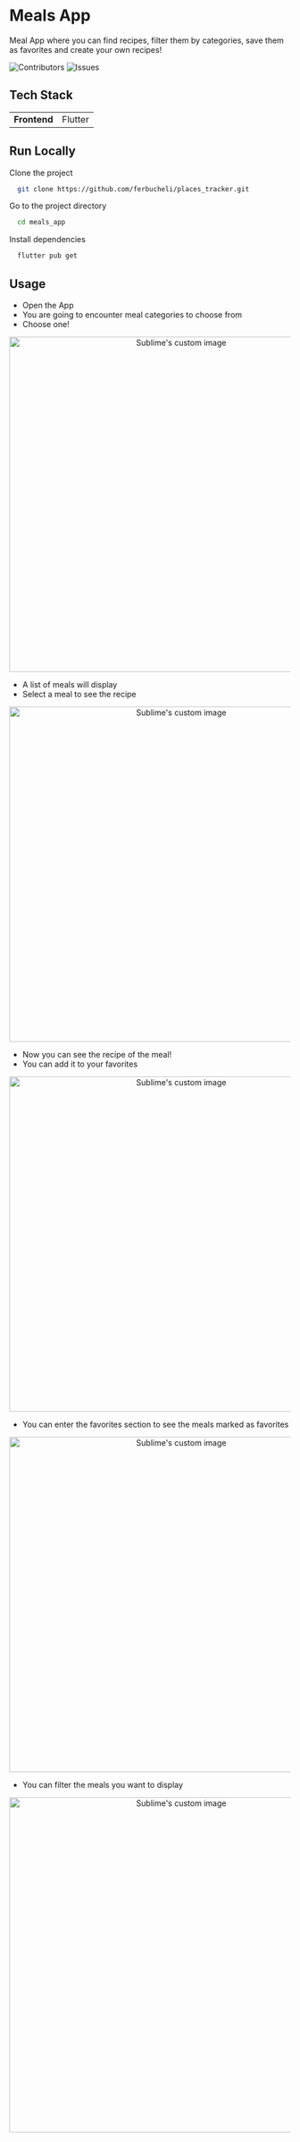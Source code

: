 

# Meals App

Meal App where you can find recipes, filter them by categories, save them as favorites and create your own recipes!

![Contributors](https://img.shields.io/github/contributors/ferbucheli/places_tracker?style=flat-square&color=blue)
![Issues](https://img.shields.io/github/issues/ferbucheli/places_tracker?style=flat-square&color=blue)


## Tech Stack

<table>  
		<tr>  
			<td><b>Frontend</b></td>  
			<td>Flutter</td>  
		</tr>  
</table>


## Run Locally

Clone the project

```bash
  git clone https://github.com/ferbucheli/places_tracker.git
```

Go to the project directory

```bash
  cd meals_app
```

Install dependencies

```bash
  flutter pub get
```


## Usage

- Open the App
- You are going to encounter meal categories to choose from
- Choose one!
<div align="center">
  <img src="https://imgur.com/EXaTrdG.png" alt="Sublime's custom image"  height="600">
</div>

- A list of meals will display
- Select a meal to see the recipe
<div align="center">
  <img src="https://i.imgur.com/Dx2rmvO.png" alt="Sublime's custom image"  height="600">
</div>

- Now you can see the recipe of the meal!
- You can add it to your favorites
<div align="center">
  <img src="https://i.imgur.com/Smo0TSQ.png" alt="Sublime's custom image"  height="600">
</div>

- You can enter the favorites section to see the meals marked as favorites
<div align="center">
  <img src="https://i.imgur.com/26dnFeT.png" alt="Sublime's custom image"  height="600">
</div>

- You can filter the meals you want to display
<div align="center">
  <img src="https://i.imgur.com/D3wBiwV.png" alt="Sublime's custom image"  height="600">
</div>


